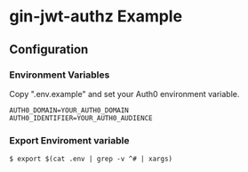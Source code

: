 # gin-jwt-authz Example

## Configuration
### Environment Variables

Copy ".env.example" and set your Auth0 environment variable.

```
AUTH0_DOMAIN=YOUR_AUTH0_DOMAIN
AUTH0_IDENTIFIER=YOUR_AUTH0_AUDIENCE
```

### Export Enviroment variable
```
$ export $(cat .env | grep -v ^# | xargs)
```